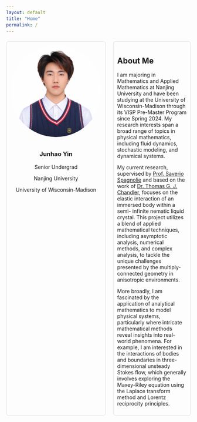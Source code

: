 ```yaml
---
layout: default
title: "Home"
permalink: /
---
```


<style>
/* Home-specific container for layout */
.home-container {
  display: flex;
  flex-direction: row;
  justify-content: space-between;
  gap: 20px;
  margin-top: 20px;
}

/* Box with photo and titles */
.photo-box {
  width: 250px;
  text-align: center;
  padding: 10px;
  border: 1px solid #ddd;
  border-radius: 8px;
}

.photo-box img {
  width: 100%;
  border-radius: 50%;
  margin-bottom: 10px;
}

/* About Me section */
.about-me {
  flex: 1;
  padding: 10px;
  border: 1px solid #ddd;
  border-radius: 8px;
}
</style>

<div class="home-container">
  <!-- Left box with photo and titles -->
  <div class="photo-box">
    <img src="/dc55329f32f89fddf885749e03580c5b.jpeg" alt="Junhao Yin's photo">
    <h3>Junhao Yin</h3>
    <p>Senior Undergrad</p>
    <p>Nanjing University</p>
    <p>University of Wisconsin-Madison</p>
  </div>

  <!-- About Me section on the right -->
  <div class="about-me">
    <h2>About Me</h2>
  <p>
     I am majoring in Mathematics and Applied Mathematics at Nanjing University and have been studying at the University of Wisconsin-Madison 
  through its VISP Pre-Master Program since Spring 2024. My research interests span a broad range of topics in physical mathematics, including 
  fluid dynamics, stochastic modeling, and dynamical systems.
  </p>

  <p>
      My current research, supervised by <a href="https://people.math.wisc.edu/~spagnolie/">Prof. Saverio Spagnolie</a> and based on the work of 
  <a href="https://people.math.wisc.edu/~tgchandler/">Dr. Thomas G. J. Chandler</a>, focuses on the elastic interaction of an immersed body 
  within a semi- infinite nematic liquid crystal. This project utilizes a blend of applied mathematical techniques, including asymptotic 
  analysis, numerical methods, and complex analysis, to tackle the unique challenges presented by the multiply-connected geometry in anisotropic 
  environments.
  </p>

  <p>
      More broadly, I am fascinated by the application of analytical mathematics to model physical systems, particularly where intricate 
  mathematical methods reveal insights into real-world phenomena. For example, I am interested in the interactions of bodies and boundaries in 
  three-dimensional unsteady Stokes flow, which generally involves exploring the Maxey-Riley equation using the Laplace transform method and 
  Lorentz reciprocity principles.
  </p>
  </div>
</div>
